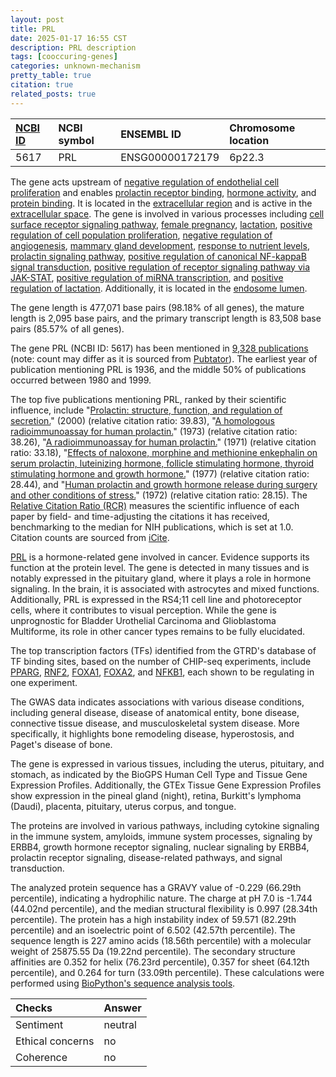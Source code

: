 ```yaml
---
layout: post
title: PRL
date: 2025-01-17 16:55 CST
description: PRL description
tags: [cooccuring-genes]
categories: unknown-mechanism
pretty_table: true
citation: true
related_posts: true
---
```




| [NCBI ID](https://www.ncbi.nlm.nih.gov/gene/5617) | NCBI symbol | ENSEMBL ID | Chromosome location |
| :-------- | :------- | :-------- | :------- |
| 5617  | PRL | ENSG00000172179 | 6p22.3 |



The gene acts upstream of [negative regulation of endothelial cell proliferation](https://amigo.geneontology.org/amigo/term/GO:0001937) and enables [prolactin receptor binding](https://amigo.geneontology.org/amigo/term/GO:0005148), [hormone activity](https://amigo.geneontology.org/amigo/term/GO:0005179), and [protein binding](https://amigo.geneontology.org/amigo/term/GO:0005515). It is located in the [extracellular region](https://amigo.geneontology.org/amigo/term/GO:0005576) and is active in the [extracellular space](https://amigo.geneontology.org/amigo/term/GO:0005615). The gene is involved in various processes including [cell surface receptor signaling pathway](https://amigo.geneontology.org/amigo/term/GO:0007166), [female pregnancy](https://amigo.geneontology.org/amigo/term/GO:0007565), [lactation](https://amigo.geneontology.org/amigo/term/GO:0007595), [positive regulation of cell population proliferation](https://amigo.geneontology.org/amigo/term/GO:0008284), [negative regulation of angiogenesis](https://amigo.geneontology.org/amigo/term/GO:0016525), [mammary gland development](https://amigo.geneontology.org/amigo/term/GO:0030879), [response to nutrient levels](https://amigo.geneontology.org/amigo/term/GO:0031667), [prolactin signaling pathway](https://amigo.geneontology.org/amigo/term/GO:0038161), [positive regulation of canonical NF-kappaB signal transduction](https://amigo.geneontology.org/amigo/term/GO:0043123), [positive regulation of receptor signaling pathway via JAK-STAT](https://amigo.geneontology.org/amigo/term/GO:0046427), [positive regulation of miRNA transcription](https://amigo.geneontology.org/amigo/term/GO:1902895), and [positive regulation of lactation](https://amigo.geneontology.org/amigo/term/GO:1903489). Additionally, it is located in the [endosome lumen](https://amigo.geneontology.org/amigo/term/GO:0031904).


The gene length is 477,071 base pairs (98.18% of all genes), the mature length is 2,095 base pairs, and the primary transcript length is 83,508 base pairs (85.57% of all genes).


The gene PRL (NCBI ID: 5617) has been mentioned in [9,328 publications](https://pubmed.ncbi.nlm.nih.gov/?term=%22PRL%22) (note: count may differ as it is sourced from [Pubtator](https://academic.oup.com/nar/article/47/W1/W587/5494727)). The earliest year of publication mentioning PRL is 1936, and the middle 50% of publications occurred between 1980 and 1999.


The top five publications mentioning PRL, ranked by their scientific influence, include "[Prolactin: structure, function, and regulation of secretion.](https://pubmed.ncbi.nlm.nih.gov/11015620)" (2000) (relative citation ratio: 39.83), "[A homologous radioimmunoassay for human prolactin.](https://pubmed.ncbi.nlm.nih.gov/4631065)" (1973) (relative citation ratio: 38.26), "[A radioimmunoassay for human prolactin.](https://pubmed.ncbi.nlm.nih.gov/5288775)" (1971) (relative citation ratio: 33.18), "[Effects of naloxone, morphine and methionine enkephalin on serum prolactin, luteinizing hormone, follicle stimulating hormone, thyroid stimulating hormone and growth hormone.](https://pubmed.ncbi.nlm.nih.gov/895378)" (1977) (relative citation ratio: 28.44), and "[Human prolactin and growth hormone release during surgery and other conditions of stress.](https://pubmed.ncbi.nlm.nih.gov/4634485)" (1972) (relative citation ratio: 28.15). The [Relative Citation Ratio (RCR)](https://journals.plos.org/plosbiology/article?id=10.1371/journal.pbio.1002541) measures the scientific influence of each paper by field- and time-adjusting the citations it has received, benchmarking to the median for NIH publications, which is set at 1.0. Citation counts are sourced from [iCite](https://icite.od.nih.gov).


[PRL](https://www.proteinatlas.org/ENSG00000172179-PRL) is a hormone-related gene involved in cancer. Evidence supports its function at the protein level. The gene is detected in many tissues and is notably expressed in the pituitary gland, where it plays a role in hormone signaling. In the brain, it is associated with astrocytes and mixed functions. Additionally, PRL is expressed in the RS4;11 cell line and photoreceptor cells, where it contributes to visual perception. While the gene is unprognostic for Bladder Urothelial Carcinoma and Glioblastoma Multiforme, its role in other cancer types remains to be fully elucidated.


The top transcription factors (TFs) identified from the GTRD's database of TF binding sites, based on the number of CHIP-seq experiments, include [PPARG](https://www.ncbi.nlm.nih.gov/gene/5468), [RNF2](https://www.ncbi.nlm.nih.gov/gene/6045), [FOXA1](https://www.ncbi.nlm.nih.gov/gene/3169), [FOXA2](https://www.ncbi.nlm.nih.gov/gene/3170), and [NFKB1](https://www.ncbi.nlm.nih.gov/gene/4790), each shown to be regulating in one experiment.



The GWAS data indicates associations with various disease conditions, including general disease, disease of anatomical entity, bone disease, connective tissue disease, and musculoskeletal system disease. More specifically, it highlights bone remodeling disease, hyperostosis, and Paget's disease of bone.



The gene is expressed in various tissues, including the uterus, pituitary, and stomach, as indicated by the BioGPS Human Cell Type and Tissue Gene Expression Profiles. Additionally, the GTEx Tissue Gene Expression Profiles show expression in the pineal gland (night), retina, Burkitt's lymphoma (Daudi), placenta, pituitary, uterus corpus, and tongue.


The proteins are involved in various pathways, including cytokine signaling in the immune system, amyloids, immune system processes, signaling by ERBB4, growth hormone receptor signaling, nuclear signaling by ERBB4, prolactin receptor signaling, disease-related pathways, and signal transduction.



The analyzed protein sequence has a GRAVY value of -0.229 (66.29th percentile), indicating a hydrophilic nature. The charge at pH 7.0 is -1.744 (44.02nd percentile), and the median structural flexibility is 0.997 (28.34th percentile). The protein has a high instability index of 59.571 (82.29th percentile) and an isoelectric point of 6.502 (42.57th percentile). The sequence length is 227 amino acids (18.56th percentile) with a molecular weight of 25875.55 Da (19.22nd percentile). The secondary structure affinities are 0.352 for helix (76.23rd percentile), 0.357 for sheet (64.12th percentile), and 0.264 for turn (33.09th percentile). These calculations were performed using [BioPython's sequence analysis tools](https://biopython.org/docs/1.75/api/Bio.SeqUtils.ProtParam.html).





| Checks    | Answer |
| :-------- | :------- |
| Sentiment  | neutral   |
| Ethical concerns | no     |
| Coherence    | no    |